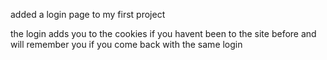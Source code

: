added a login page to my first project

the login adds you to the cookies if you havent been to the site before and will remember you if you come back with the same login
